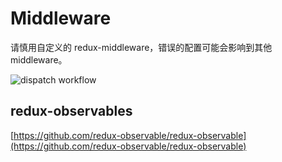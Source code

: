 # Middleware

请慎用自定义的 redux-middleware，错误的配置可能会影响到其他 middleware。

![dispatch workflow](https://lh6.googleusercontent.com/xDsn9x2zbynCG5jHGYNaGUY2P_IkKGad-CH5uXjUnYPXiPWuteNJ7aTJdIJJvmt4IfxDz9z-KMNvEf7Plu17pew0kQWvVE95Kznt5xHLgj_Q54ngPp6TTU7nuGQx1xGdAvYbFIE)

## redux-observables

[https://github.com/redux-observable/redux-observable](https://github.com/redux-observable/redux-observable)

